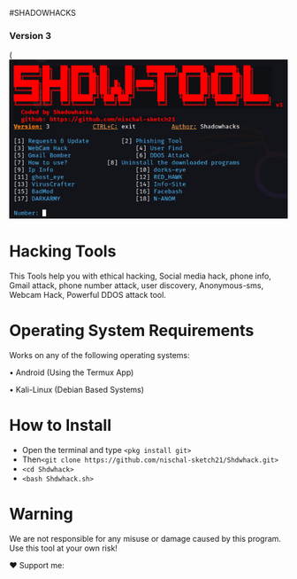 #SHADOWHACKS
### Version 3
(![image](Shdwtool.png)

# Hacking Tools
This Tools help you with ethical hacking, Social media hack, phone info, Gmail attack, phone number attack, user discovery, Anonymous-sms, Webcam Hack, Powerful DDOS attack tool.

# Operating System Requirements
Works on any of the following operating systems:

• Android (Using the Termux App)

• Kali-Linux (Debian Based Systems)

# How to Install
* Open the terminal and type `<pkg install git>`
* Then`<git clone https://github.com/nischal-sketch21/Shdwhack.git>`
* `<cd Shdwhack>`
* `<bash Shdwhack.sh>`


# Warning

We are not responsible for any misuse or damage caused by this program. Use this tool at your own risk!


❤️ Support me:
